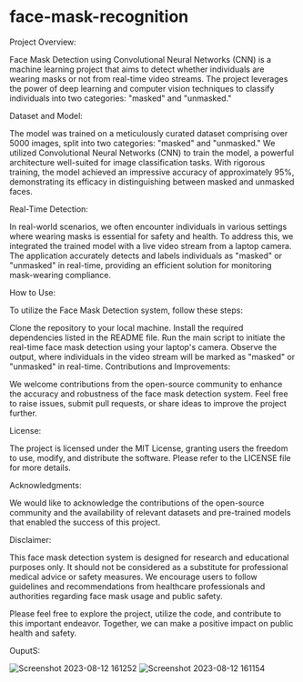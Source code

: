 # face-mask-recognition

Project Overview:

Face Mask Detection using Convolutional Neural Networks (CNN) is a machine learning project that aims to detect whether individuals are wearing masks or not from real-time video streams. The project leverages the power of deep learning and computer vision techniques to classify individuals into two categories: "masked" and "unmasked."

Dataset and Model:

The model was trained on a meticulously curated dataset comprising over 5000 images, split into two categories: "masked" and "unmasked." We utilized Convolutional Neural Networks (CNN) to train the model, a powerful architecture well-suited for image classification tasks. With rigorous training, the model achieved an impressive accuracy of approximately 95%, demonstrating its efficacy in distinguishing between masked and unmasked faces.

Real-Time Detection:

In real-world scenarios, we often encounter individuals in various settings where wearing masks is essential for safety and health. To address this, we integrated the trained model with a live video stream from a laptop camera. The application accurately detects and labels individuals as "masked" or "unmasked" in real-time, providing an efficient solution for monitoring mask-wearing compliance.

How to Use:

To utilize the Face Mask Detection system, follow these steps:

Clone the repository to your local machine.
Install the required dependencies listed in the README file.
Run the main script to initiate the real-time face mask detection using your laptop's camera.
Observe the output, where individuals in the video stream will be marked as "masked" or "unmasked" in real-time.
Contributions and Improvements:

We welcome contributions from the open-source community to enhance the accuracy and robustness of the face mask detection system. Feel free to raise issues, submit pull requests, or share ideas to improve the project further.

License:

The project is licensed under the MIT License, granting users the freedom to use, modify, and distribute the software. Please refer to the LICENSE file for more details.

Acknowledgments:

We would like to acknowledge the contributions of the open-source community and the availability of relevant datasets and pre-trained models that enabled the success of this project.

Disclaimer:

This face mask detection system is designed for research and educational purposes only. It should not be considered as a substitute for professional medical advice or safety measures. We encourage users to follow guidelines and recommendations from healthcare professionals and authorities regarding face mask usage and public safety.

Please feel free to explore the project, utilize the code, and contribute to this important endeavor. Together, we can make a positive impact on public health and safety.

OuputS:

![Screenshot 2023-08-12 161252](https://github.com/keshavbhardwaj03/face-mask-recognition/assets/75106888/077c4f3d-5602-401d-9cdd-96471094f9e2)
![Screenshot 2023-08-12 161154](https://github.com/keshavbhardwaj03/face-mask-recognition/assets/75106888/2f9ee766-2976-4102-8987-acea56fe109b)

